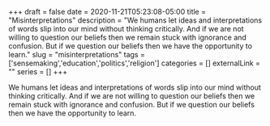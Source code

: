 +++ 
draft = false
date = 2020-11-21T05:23:08-05:00
title = "Misinterpretations"
description = "We humans let ideas and interpretations of words slip into our mind without thinking critically.  And if we are not willing to question our beliefs then we remain stuck with ignorance and confusion.  But if we question our beliefs then we have the opportunity to learn."
slug = "misinterpretations" 
tags = ['sensemaking','education','politics','religion']
categories = []
externalLink = ""
series = []
+++

We humans let ideas and interpretations of words slip into our mind without thinking critically.  And if we are not willing to question our beliefs then we remain stuck with ignorance and confusion.  But if we question our beliefs then we have the opportunity to learn.